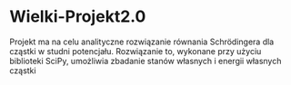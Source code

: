 # Wielki-Projekt2.0
Projekt ma na celu analityczne rozwiązanie równania Schrödingera dla cząstki w studni potencjału. Rozwiązanie to, wykonane przy użyciu biblioteki SciPy, umożliwia zbadanie stanów własnych i energii własnych cząstki

